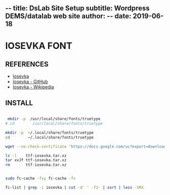 --
title: DsLab Site Setup
subtitle: Wordpress DEMS/datalab web site
author: --
date: 2019-06-18
---

IOSEVKA FONT
============


REFERENCES
----------

* [Iosevka](https://typeof.net/Iosevka/)
* [Iosevka - GitHub](https://github.com/be5invis/Iosevka)
* [Iosevka - Wikipedia](https://en.wikipedia.org/wiki/Iosevka)

INSTALL
-------

```bash

 mkdir -p  /usr/local/share/fonts/truetype
# cd        /usr/local/share/fonts/truetype

mkdir -p  ~/.local/share/fonts/truetype
cd        ~/.local/share/fonts/truetype

wget --no-check-certificate 'https://docs.google.com/uc?export=download&id=1XhaddF8MjU5yYCGInW3kp5sltu_IBZWr' -O ttf-iosevka.tar.xz

ls -l    ttf-iosevka.tar.xz
tar xvJf ttf-iosevka.tar.xz
rm       ttf-iosevka.tar.xz


sudo fc-cache -fv; fc-cache -fv

fc-list | grep -i iosevka | cut -d' ' -f2- | sort | less -SRX


```

